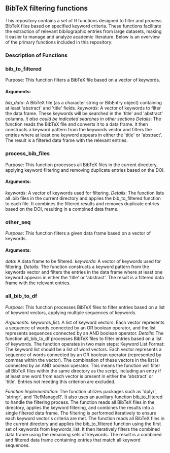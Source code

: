 ## BibTeX filtering functions
This repository contains a set of R functions designed to filter and process BibTeX files based on specified keyword criteria. These functions facilitate the extraction of relevant bibliographic entries from large datasets, making it easier to manage and analyze academic literature. Below is an overview of the primary functions included in this repository:

### Description of Functions
### bib_to_filtered
Purpose: This function filters a BibTeX file based on a vector of keywords.

#### Arguments:
_bib_data_: A BibTeX file (as a character string or BibEntry object) containing at least 'abstract' and 'title' fields.
_keywords_: A vector of keywords to filter the data frame. These keywords will be searched in the 'title' and 'abstract' columns. _it also could be indicated searches in other sections_
_Details_:
The function reads the BibTeX file and converts it to a data frame. It then constructs a keyword pattern from the keywords vector and filters the entries where at least one keyword appears in either the 'title' or 'abstract'. The result is a filtered data frame with the relevant entries.

### process_bib_files
Purpose: This function processes all BibTeX files in the current directory, applying keyword filtering and removing duplicate entries based on the DOI.

#### Arguments:
_keywords_: A vector of keywords used for filtering.
_Details_:
The function lists all .bib files in the current directory and applies the bib_to_filtered function to each file. It combines the filtered results and removes duplicate entries based on the DOI, resulting in a combined data frame.

### other_seq
_Purpose_: This function filters a given data frame based on a vector of keywords.

#### Arguments:
_data_: A data frame to be filtered.
_keywords_: A vector of keywords used for filtering.
_Details_:
The function constructs a keyword pattern from the keywords vector and filters the entries in the data frame where at least one keyword appears in either the 'title' or 'abstract'. The result is a filtered data frame with the relevant entries.

### all_bib_to_df
_Purpose_: This function processes BibTeX files to filter entries based on a list of keyword vectors, applying multiple sequences of keywords.

_Arguments_:
keywords_list: A list of keyword vectors. Each vector represents a sequence of words connected by an OR boolean operator, and the list represents sequences connected by an AND boolean operator.
_Details_:
The function all_bib_to_df processes BibTeX files to filter entries based on a list of keywords. The function operates in two main steps:
Keyword List Format: The keyword list should be a list of word vectors. Each vector represents a sequence of words connected by an OR boolean operator (represented by commas within the vector). The combination of these vectors in the list is connected by an AND boolean operator. This means the function will filter all BibTeX files within the same directory as the script, including an entry if at least one word from each vector is present in either the 'abstract' or 'title'. Entries not meeting this criterion are excluded.
 
_Function Implementation_: The function utilizes packages such as 'dplyr', 'stringr', and 'RefManageR'. It also uses an auxiliary function bib_to_filtered to handle the filtering process. The function reads all BibTeX files in the directory, applies the keyword filtering, and combines the results into a single filtered data frame. The filtering is performed iteratively to ensure each keyword vector's criteria are met.
The function reads all BibTeX files in the current directory and applies the bib_to_filtered function using the first set of keywords from keywords_list. It then iteratively filters the combined data frame using the remaining sets of keywords. The result is a combined and filtered data frame containing entries that match all keyword sequences.
